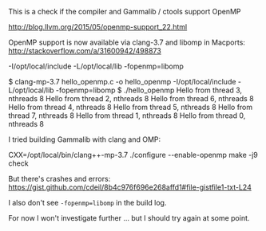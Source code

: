This is a check if the compiler and Gammalib / ctools support OpenMP

http://blog.llvm.org/2015/05/openmp-support_22.html

OpenMP support is now available via clang-3.7 and libomp in Macports:
http://stackoverflow.com/a/31600942/498873

-I/opt/local/include -L/opt/local/lib -fopenmp=libomp

$ clang-mp-3.7 hello_openmp.c -o hello_openmp -I/opt/local/include -L/opt/local/lib -fopenmp=libomp
$ ./hello_openmp 
Hello from thread 3, nthreads 8
Hello from thread 2, nthreads 8
Hello from thread 6, nthreads 8
Hello from thread 4, nthreads 8
Hello from thread 5, nthreads 8
Hello from thread 7, nthreads 8
Hello from thread 1, nthreads 8
Hello from thread 0, nthreads 8


I tried building Gammalib with clang and OMP:

CXX=/opt/local/bin/clang++-mp-3.7 ./configure --enable-openmp
make -j9 check

But there's crashes and errors:
https://gist.github.com/cdeil/8b4c976f696e268affd1#file-gistfile1-txt-L24

I also don't see `-fopenmp=libomp` in the build log.

For now I won't investigate further ... but I should try again at some point.
